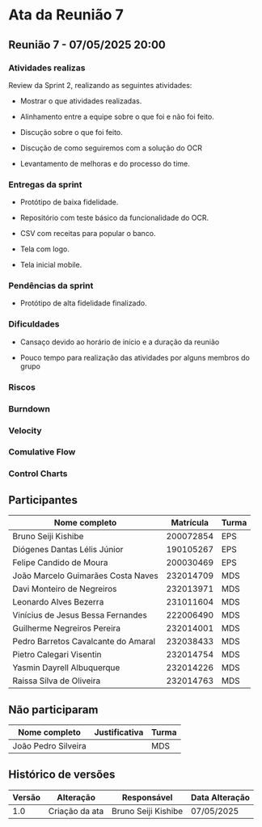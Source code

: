 # Ata da Reunião 7

## Reunião 7 - 07/05/2025 20:00

### Atividades realizas

Review da Sprint 2, realizando as seguintes atividades:

- Mostrar o que atividades realizadas.

- Alinhamento entre a equipe sobre o que foi e não foi feito.

- Discução sobre o que foi feito.

- Discução de como seguiremos com a solução do OCR

- Levantamento de melhoras e do processo do time.

### Entregas da sprint

- Protótipo de baixa fidelidade.

- Repositório com teste básico da funcionalidade do OCR.

- CSV com receitas para popular o banco.

- Tela com logo.

- Tela inicial mobile.

### Pendências da sprint

- Protótipo de alta fidelidade finalizado.

### Dificuldades

- Cansaço devido ao horário de início e a duração da reunião

- Pouco tempo para realização das atividades por alguns membros do grupo

### Riscos

### Burndown

### Velocity

### Comulative Flow

### Control Charts

## Participantes

| Nome completo                                 | Matrícula   | Turma |
|-----------------------------------------------|-------------|-------|
| Bruno Seiji Kishibe                           | 200072854   | EPS   |
| Diógenes Dantas Lélis Júnior                  | 190105267   | EPS   |
| Felipe Candido de Moura                       | 200030469   | EPS   |
| João Marcelo Guimarães Costa Naves            | 232014709   | MDS   |
| Davi Monteiro de Negreiros                    | 232013971   | MDS   |
| Leonardo Alves Bezerra                        | 231011604   | MDS   | 
| Vinícius de Jesus Bessa Fernandes             | 222006490   | MDS   | 
| Guilherme Negreiros Pereira                   | 232014001   | MDS   |
| Pedro Barretos Cavalcante do Amaral           | 232038433   | MDS   |
| Pietro Calegari Visentin                      | 232014754   | MDS   |
| Yasmin Dayrell Albuquerque                    | 232014226   | MDS   |
| Raissa Silva de Oliveira                      | 232014763   | MDS   |


## Não participaram

| Nome completo                                 | Justificativa                                        | Turma |
|-----------------------------------------------|------------------------------------------------------|-------|
| João Pedro Silveira                           |                                                      | MDS   |


## Histórico de versões

| Versão | Alteração       | Responsável         | Data Alteração |
|--------|-----------------|---------------------|----------------|
| 1.0    | Criação da ata  | Bruno Seiji Kishibe | 07/05/2025     |
